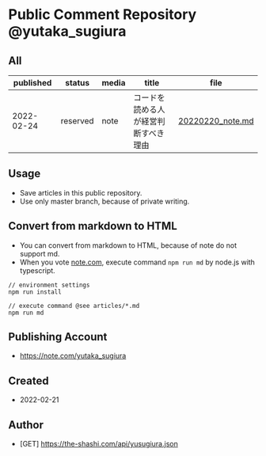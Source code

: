 # Public Comment Repository @yutaka_sugiura
 
 ## All

 | published | status | media | title | file |
 | -- | -- | -- | -- | -- |
 | 2022-02-24 | reserved | note | コードを読める人が経営判断すべき理由 | [20220220_note.md](/articles/20220220_note.md) | 
 
 ## Usage

 - Save articles in this public repository.
 - Use only master branch, because of private writing.

 ## Convert from markdown to HTML

 - You can convert from markdown to HTML, because of note do not support md.
 - When you vote [note.com](https://note.com), execute command `npm run md` by node.js with typescript.

```
// environment settings
npm run install

// execute command @see articles/*.md
npm run md
```


 ## Publishing Account

 - https://note.com/yutaka_sugiura

 ## Created
  
 - 2022-02-21

 ## Author

  - [GET] https://the-shashi.com/api/yusugiura.json

